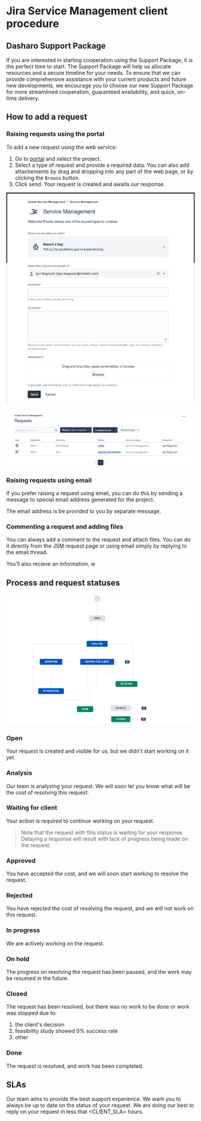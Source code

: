 # Jira Service Management client procedure

## Dasharo Support Package

If you are interested in starting cooperation using the Support Package, it is the perfect time
to start. The Support Package will help us allocate resources and a secure timeline for your
needs. To ensure that we can provide comprehensive assistance with your current products and
future new developments, we encourage you to choose our new Support Package for more streamlined
cooperation, guaranteed availability, and quick, on-time delivery.

## How to add a request

### Raising requests using the portal

To add a new request using the web service:

1. Go to [portal](https://jira-3mdeb.atlassian.net/servicedesk/customer/portals) and select the
   project.
2. Select a type of request and provide a required data. You can also add attachements by drag
   and dropping into any part of the web page, or by clicking the `Browse` button.
3. Click send. Your request is created and awaits our response.

![](../images/jsm_add_request.png)

![](../images/jsm_view_requests.png)

### Raising requests using email

If you prefer raising a request using email, you can do this by sending a message to special
email address generated for the project.

The email address is be provided to you by separate message.

### Commenting a request and adding files

You can always add a comment to the request and attach files. You can do it directly from the
JSM request page or using email simply by replying to the email thread.

You'll also recieve an information, w

## Process and request statuses

![](../images/jsm_workflow.png)

### Open

Your request is created and visible for us, but we didn't start working on it yet.

### Analysis

Our team is analyzing your request. We will soon let you know what will be the cost of resolving
this request.

### Waiting for client

Your action is required to continue working on your request.

> Note that the request with this status is waiting for your response. Delaying a response will
> result with lack of progress being made on the request.

### Approved

You have accepted the cost, and we will soon start working to resolve the request.

### Rejected

You have rejected the cost of resolving the request, and we will not work on this request.

### In progress

We are actively working on the request.

### On hold

The progress on resolving the request has been paused, and the work may be resumed in the future.

### Closed

The request has been resolved, but there was no work to be done or work was stopped due to:
1. the client's decision
2. feasibility study showed 0% success rate
3. other

### Done

The request is resolved, and work has been completed.

## SLAs

Our team aims to provide the best support experience. We want you to always be up to date on
the status of your request. We are doing our best to reply on your request in less that
<CLIENT_SLA> hours.
